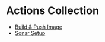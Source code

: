# Actions Collection

- [Build & Push Image](./build-push-image/README.md)
- [Sonar Setup](./sonar-setup/README.md)
